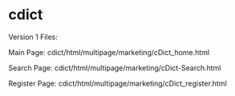 # cdict
Version 1 Files:

Main Page: cdict/html/multipage/marketing/cDict_home.html

Search Page: cdict/html/multipage/marketing/cDict-Search.html

Register Page: cdict/html/multipage/marketing/cDict_register.html
